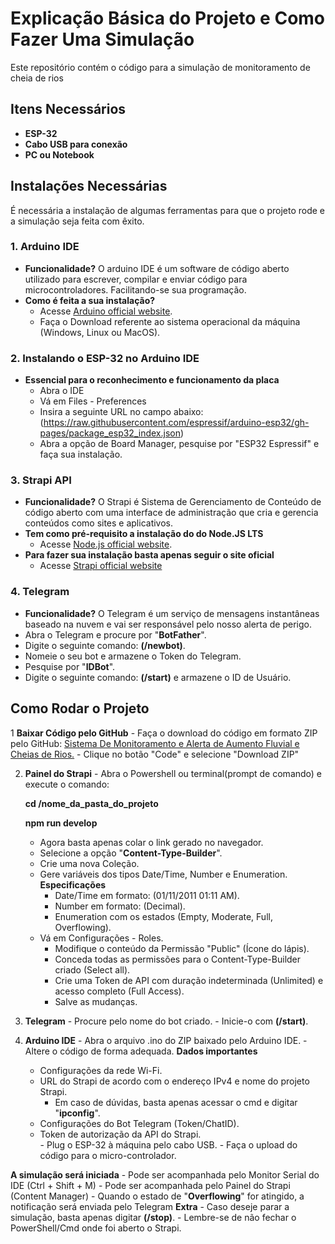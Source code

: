 # Explicação Básica do Projeto e Como Fazer Uma Simulação

Este repositório contém o código para a simulação de monitoramento de cheia de rios

## Itens Necessários
  - **ESP-32**
  - **Cabo USB para conexão**
  - **PC ou Notebook**

## Instalações Necessárias

É necessária a instalação de algumas ferramentas para que o projeto rode e a simulação seja feita com êxito.

### 1. **Arduino IDE**
  - **Funcionalidade?** O arduino IDE é um software de código aberto utilizado para escrever, compilar e enviar código para microcontroladores. Facilitando-se sua programação.
  - **Como é feita a sua instalação?**
    - Acesse [Arduino official website](https://www.arduino.cc/en/software/).
    - Faça o Download referente ao sistema operacional da máquina (Windows, Linux ou MacOS).

### 2. **Instalando o ESP-32 no Arduino IDE**
  - **Essencial para o reconhecimento e funcionamento da placa**
    - Abra o IDE
    - Vá em Files - Preferences
    - Insira a seguinte URL no campo abaixo: (https://raw.githubusercontent.com/espressif/arduino-esp32/gh-pages/package_esp32_index.json)
    - Abra a opção de Board Manager, pesquise por "ESP32 Espressif" e faça sua instalação.

### 3. **Strapi API**
  - **Funcionalidade?** O Strapi é Sistema de Gerenciamento de Conteúdo de código aberto com uma interface de administração que cria e gerencia conteúdos como sites e aplicativos.
  - **Tem como pré-requisito a instalação do do Node.JS LTS**
    - Acesse [Node.js official website](https://nodejs.org/).
  - **Para fazer sua instalação basta apenas seguir o site oficial**
    - Acesse [Strapi official website](https://strapi.io/) 

### 4. **Telegram**
  - **Funcionalidade?** O Telegram é um serviço de mensagens instantâneas baseado na nuvem e vai ser responsável pelo nosso alerta de perigo.
  - Abra o Telegram e procure por "**BotFather**".
  - Digite o seguinte comando: **(/newbot)**.
  - Nomeie o seu bot e armazene o Token do Telegram.
  - Pesquise por "**IDBot**".
  - Digite o seguinte comando: **(/start)** e armazene o ID de Usuário.

  ## Como Rodar o Projeto

  1 **Baixar Código pelo GitHub**
    - Faça o download do código em formato ZIP pelo GitHub: 
    [Sistema De Monitoramento e Alerta de Aumento Fluvial e Cheias de Rios.](https://github.com/rdcry77/TCC) 
    - Clique no botão "Code" e selecione "Download ZIP"

      
  2. **Painel do Strapi**
    - Abra o Powershell ou terminal(prompt de comando) e execute o comando:

      **cd /nome_da_pasta_do_projeto**
      
      **npm run develop**
  
      - Agora basta apenas colar o link gerado no navegador.
      - Selecione a opção "**Content-Type-Builder**".
      - Crie uma nova Coleção.
      - Gere variáveis dos tipos Date/Time, Number e Enumeration.
        **Especificações**
          - Date/Time em formato: (01/11/2011 01:11 AM).
          - Number em formato: (Decimal).
          - Enumeration com os estados (Empty, Moderate, Full, Overflowing).
      - Vá em Configurações - Roles.
        - Modifique o conteúdo da Permissão "Public" (Ícone do lápis).
        - Conceda todas as permissões para o Content-Type-Builder criado (Select all).
        - Crie uma Token de API com duração indeterminada (Unlimited) e acesso completo (Full Access).
        - Salve as mudanças.


  3. **Telegram**
    - Procure pelo nome do bot criado.
    - Inicie-o com **(/start)**.
       
  4. **Arduino IDE**
    - Abra o arquivo .ino do ZIP baixado pelo Arduino IDE.
    - Altere o código de forma adequada.
      **Dados importantes**
        - Configurações da rede Wi-Fi.
        - URL do Strapi de acordo com o endereço IPv4 e nome do projeto Strapi.
            - Em caso de dúvidas, basta apenas acessar o cmd e digitar "**ipconfig**".
        - Configurações do Bot Telegram (Token/ChatID).
        - Token de autorização da API do Strapi.   
    - Plug o ESP-32 à máquina pelo cabo USB.
    - Faça o upload do código para o micro-controlador.

  **A simulação será iniciada**
    - Pode ser acompanhada pelo Monitor Serial do IDE (Ctrl + Shift + M)
    - Pode ser acompanhada pelo Painel do Strapi (Content Manager)
    - Quando o estado de "**Overflowing**" for atingido, a notificação será enviada pelo Telegram
      **Extra**
        - Caso deseje parar a simulação, basta apenas digitar **(/stop)**.
        - Lembre-se de não fechar o PowerShell/Cmd onde foi aberto o Strapi.
       
  
   
  
      


  
